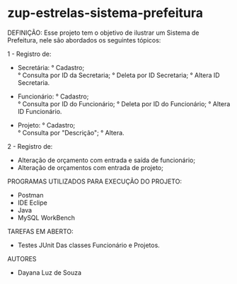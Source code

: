 # zup-estrelas-sistema-prefeitura

DEFINIÇÃO:
Esse projeto tem o objetivo de ilustrar um Sistema de Prefeitura, nele são abordados os seguintes tópicos: 

1 - Registro de:
* Secretária:
 ° Cadastro;   
 ° Consulta por ID da Secretaria;
 ° Deleta por ID Secretaria;
 ° Altera ID Secretaria.

* Funcionário:
 ° Cadastro;   
 ° Consulta por ID do Funcionário;
 ° Deleta por ID do Funcionário;
 ° Altera ID Funcionário.
 
* Projeto:
 ° Cadastro;   
 ° Consulta por "Descrição";
 ° Altera.
 
2 - Registro de:
* Alteração de orçamento com entrada e saída de funcionário;
* Alteração de orçamentos com entrada de projeto;

PROGRAMAS UTILIZADOS PARA EXECUÇÃO DO PROJETO:
* Postman
* IDE Eclipe
* Java
* MySQL WorkBench

TAREFAS EM ABERTO:
* Testes JUnit Das classes Funcionário e Projetos.

AUTORES
* Dayana Luz de Souza

